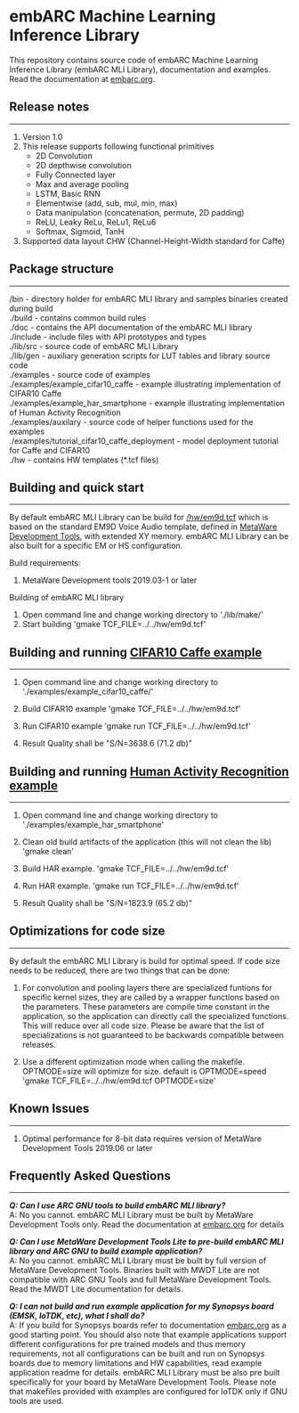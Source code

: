 embARC Machine Learning Inference Library
==================================================

This repository contains source code of embARC Machine Learning Inference Library (embARC MLI Library), 
documentation and examples. Read the documentation at [embarc.org](https://embarc.org/embarc_mli).

## Release notes
----------------
1. Version 1.0
2. This release supports following functional primitives
	* 2D Convolution
	* 2D depthwise convolution
	* Fully Connected layer
	* Max and average pooling
	* LSTM, Basic RNN
	* Elementwise (add, sub, mul, min, max)
	* Data manipulation (concatenation, permute, 2D padding)
	* ReLU, Leaky ReLu, ReLu1, ReLu6
	* Softmax, Sigmoid, TanH
3. Supported data layout CHW (Channel-Height-Width standard for Caffe)

## Package structure
--------------------
/bin                             		- directory holder for embARC MLI library and samples binaries created during build  
./build                           		- contains common build rules  
./doc                             		- contains the API documentation of the embARC MLI library  
./include                         		- include files with API prototypes and types  
./lib/src                         		- source code of embARC MLI Library  
./lib/gen                         		- auxiliary generation scripts for LUT tables and library source code  
./examples                        		- source code of examples  
./examples/example_cifar10_caffe  		- example illustrating implementation of CIFAR10 Caffe  
./examples/example_har_smartphone 		- example illustrating implementation of Human Activity Recognition  
./examples/auxilary               		- source code of helper functions used for the examples  
./examples/tutorial_cifar10_caffe_deployment	- model deployment tutorial for Caffe and CIFAR10  
./hw                              		- contains HW templates (*.tcf files)   

## Building and quick start
---------------------------
By default embARC MLI Library can be build for [/hw/em9d.tcf](/hw/em9d.tcf) which is based on the standard EM9D Voice Audio template, 
defined in [MetaWare Development Tools](https://www.synopsys.com/dw/ipdir.php?ds=sw_metaware), with extended XY memory. embARC MLI Library can be also built for a specific 
EM or HS configuration.

Build requirements:
1. MetaWare Development tools 2019.03-1 or later

Building of embARC MLI library	
1. Open command line and change working directory to './lib/make/'      
2. Start building
	'gmake TCF_FILE=../../hw/em9d.tcf'

## Building and running [CIFAR10 Caffe example](examples/example_cifar10_caffe/README.md)
---------------------------------------------
1. Open command line and change working directory to './examples/example_cifar10_caffe/'

2. Build CIFAR10 example
	'gmake TCF_FILE=../../hw/em9d.tcf'

3. Run CIFAR10 example
	'gmake run TCF_FILE=../../hw/em9d.tcf'

4. Result Quality shall be "S/N=3638.6     (71.2 db)"

## Building and running [Human Activity Recognition example](examples/example_har_smartphone/README.md)
----------------------------------------------------------
1. Open command line and change working directory to './examples/example_har_smartphone'

2. Clean old build artifacts of the application (this will not clean the lib)
	'gmake clean'

3. Build HAR example.
	'gmake TCF_FILE=../../hw/em9d.tcf'

4. Run HAR example.
    'gmake run TCF_FILE=../../hw/em9d.tcf'

5. Result Quality shall be "S/N=1823.9     (65.2 db)"
		
## Optimizations for code size
------------------------------
By default the embARC MLI Library is build for optimal speed. If code size needs to be reduced, there are two things that can be done:
1. For convolution and pooling layers there are specialized funtions for specific kernel sizes, they are called by a wrapper functions based on the parameters.
These parameters are compile time constant in the application, so the application can directly call the specialized functions. This will reduce over all code size.
Please be aware that the list of specializations is not guaranteed to be backwards compatible between releases.

2. Use a different optimization mode when calling the makefile. OPTMODE=size will optimize for size. default is OPTMODE=speed
	'gmake TCF_FILE=../../hw/em9d.tcf OPTMODE=size'

## Known Issues
---------------
1. Optimal performance for 8-bit data requires version of MetaWare Development Tools 2019.06 or later

## Frequently Asked Questions
---------------

***Q: Can I use ARC GNU tools to build embARC MLI library?***  
A: No you cannot. embARC MLI Library must be built by MetaWare Development Tools only. Read the documentation at [embarc.org]( https://embarc.org/embarc_mli/doc/build/html/getting_started/getting_started.html#build-library) for details

***Q: Can I use MetaWare Development Tools Lite to pre-build embARC MLI library and ARC GNU to build example application?***  
A: No you cannot. embARC MLI Library must be built by full version of MetaWare Development Tools. Binaries built with MWDT Lite are not compatible with ARC GNU Tools and full MetaWare Development Tools. Read the MWDT Lite documentation for details.

***Q: I can not build and run example application for my Synopsys board (EMSK, IoTDK, etc), what I shall do?***  
A: If you build for Synopsys boards refer to documentation [embarc.org](https://embarc.org/platforms.html) as a good starting point. 
You should also note that example applications support different configurations for pre trained models and thus memory requirements, not all configurations can be built and run on Synopsys boards due to memory limitations and HW capabilities, read example application readme for details. embARC MLI Library must be also pre built specifically for your board by MetaWare Development Tools. Please note that makefiles provided with examples are configured for IoTDK only if GNU tools are used.
